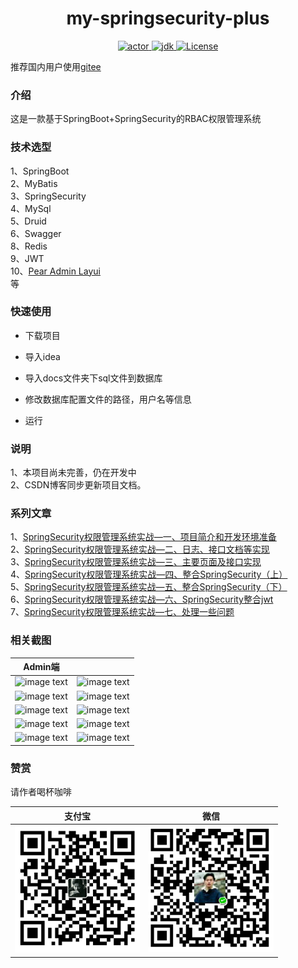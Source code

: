 <div align="center">
  <h1 align="center">
    my-springsecurity-plus
  </h1>
  <p align="center">
    <a href="https://www.codermy.cn">
      <img src="https://img.shields.io/badge/actor-codermy-brightgreen" alt="actor">
    </a>
    <a href="https://www.oracle.com/java/technologies/javase/javase-jdk8-downloads.html">
      <img src="https://img.shields.io/badge/jdk-1.8-yellowgreen" alt="jdk">
    </a>
    <a href="https://www.mit-license.org/">
          <img src="https://img.shields.io/badge/License-MIT-brightgreen" alt="License">
        </a>
  </p>
</div>

推荐国内用户使用[gitee](https://gitee.com/witmy/my-springsecurity-plus)
### 介绍
这是一款基于SpringBoot+SpringSecurity的RBAC权限管理系统

### 技术选型
1、SpringBoot  
2、MyBatis    
3、SpringSecurity  
4、MySql  
5、Druid   
6、Swagger    
8、Redis  
9、JWT  
10、[Pear Admin Layui](https://gitee.com/Jmysy/Pear-Admin-Layui)  
等
### 快速使用

- 下载项目
 
- 导入idea
 
- 导入docs文件夹下sql文件到数据库
 
- 修改数据库配置文件的路径，用户名等信息
 
- 运行

### 说明
1、本项目尚未完善，仍在开发中  
2、CSDN博客同步更新项目文档。

### 系列文章
1、[SpringSecurity权限管理系统实战—一、项目简介和开发环境准备](https://blog.csdn.net/HYDCS/article/details/107249376)  
2、[SpringSecurity权限管理系统实战—二、日志、接口文档等实现](https://blog.csdn.net/HYDCS/article/details/107284901)  
3、[SpringSecurity权限管理系统实战—三、主要页面及接口实现](https://blog.csdn.net/HYDCS/article/details/107342644)    
4、[SpringSecurity权限管理系统实战—四、整合SpringSecurity（上）](https://blog.csdn.net/HYDCS/article/details/107367064)  
5、[SpringSecurity权限管理系统实战—五、整合SpringSecurity（下）](https://blog.csdn.net/HYDCS/article/details/107510905)  
6、[SpringSecurity权限管理系统实战—六、SpringSecurity整合jwt](https://blog.csdn.net/HYDCS/article/details/107732916)  
7、[SpringSecurity权限管理系统实战—七、处理一些问题](https://blog.csdn.net/HYDCS/article/details/107765898)
### 相关截图
|                        Admin端                         |                                                       |
| :----------------------------------------------------: | :---------------------------------------------------: |
|      ![image text](https://gitee.com/witmy/my-springsecurity-plus/raw/master/docs/images/login.PNG)     |    ![image text](https://gitee.com/witmy/my-springsecurity-plus/raw/master/docs/images/index.PNG)       |
|     ![image text](https://gitee.com/witmy/my-springsecurity-plus/raw/master/docs/images/user.PNG)         |    ![image text](https://gitee.com/witmy/my-springsecurity-plus/raw/master/docs/images/useredit.PNG)       |
|      ![image text](https://gitee.com/witmy/my-springsecurity-plus/raw/master/docs/images/role.PNG)        |    ![image text](https://gitee.com/witmy/my-springsecurity-plus/blob/master/docs/images/roleedit.PNG)        |
|     ![image text](https://gitee.com/witmy/my-springsecurity-plus/raw/master/docs/images/menu.PNG)         |    ![image text](https://gitee.com/witmy/my-springsecurity-plus/raw/master/docs/images/menuedit.PNG)        |
|      ![image text](https://gitee.com/witmy/my-springsecurity-plus/raw/master/docs/images/durid.PNG)         |    ![image text](https://gitee.com/witmy/my-springsecurity-plus/raw/master/docs/images/swagger.PNG)       |
### 赞赏
请作者喝杯咖啡

| 支付宝 | 微信 |
| ------ | ---- |
|    <img src="docs/images/支付宝.jpg" width="200px" />    |  <img src="./docs/images/wechat.png" width="200px" />    |


 

